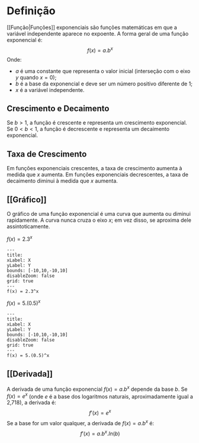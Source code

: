 # Definição
[[Função|Funções]] exponenciais são funções matemáticas em que a variável independente aparece no expoente. A forma geral de uma função exponencial é:
$$f(x) = a.b^x$$
Onde:
- $a$ é uma constante que representa o valor inicial (interseção com o eixo $y$ quando $x = 0$);
- $b$ é a base da exponencial e deve ser um número positivo diferente de 1;
- $x$ é a variável independente.

## Crescimento e Decaimento
Se $b > 1$, a função é crescente e representa um crescimento exponencial.
Se $0 < b < 1$, a função é decrescente e representa um decaimento exponencial.

## Taxa de Crescimento
Em funções exponenciais crescentes, a taxa de crescimento aumenta à medida que $x$ aumenta.
Em funções exponenciais decrescentes, a taxa de decaimento diminui à medida que $x$ aumenta.

## [[Gráfico]]
O gráfico de uma função exponencial é uma curva que aumenta ou diminui rapidamente.
A curva nunca cruza o eixo $x$; em vez disso, se aproxima dele assintoticamente.

$f(x) = 2.3^x$
```functionplot
---
title: 
xLabel: X
yLabel: Y
bounds: [-10,10,-10,10]
disableZoom: false
grid: true
---
f(x) = 2.3^x
```
$f(x) = 5.(0.5)^x$
```functionplot
---
title: 
xLabel: X
yLabel: Y
bounds: [-10,10,-10,10]
disableZoom: false
grid: true
---
f(x) = 5.(0.5)^x
```
## [[Derivada]]
A derivada de uma função exponencial $f(x) = a.b^x$ depende da base $b$. Se $f(x) = e^x$ (onde $e$ é a base dos logaritmos naturais, aproximadamente igual a 2,718), a derivada é:
$$f'(x) = e^x$$
Se a base for um valor qualquer, a derivada de $f(x) = a.b^x$ é:
$$f'(x) = a.b^x.ln(b)$$
